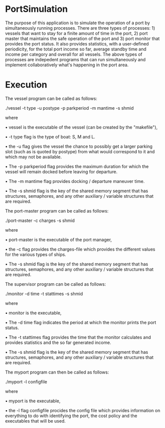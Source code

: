 # PortSimulation

The purpose of this application is to simulate the operation of a port by simultaneously running processes. There are three types 
of processes: 1) vessels that want to stay for a finite amount of time in the port, 2) port master that maintains the safe
operation of the port and 3) port monitor that provides the port status. It also provides statistics, with a user-defined periodicity, for the total port income so far, average standby time and income per category and overall for all vessels.
The above types of processes are indepedent programs that can run simultaneously and implement collaboratively
what's happening in the port area.

# Execution

The vessel program can be called as follows:

./vessel -t type -u postype -p parkperiod -m mantime -s shmid

where

• vessel is the executable of the vessel (can be created by the "makefile"),

• -t type flag is the type of boat: S, M and L.

• the -u flag gives the vessel the chance to possibly get a larger parking slot (such as
is quoted by postype) from what would correspond to it and which may not be available.

• The -p parkperiod flag provides the maximum duration for which the vessel will remain docked before leaving for departure. 

• The -m mantime flag provides docking / departure maneuver time.

• The -s shmid flag is the key of the shared memory segment that has structures, semaphores, and any other
auxiliary / variable structures that are required.

The port-master program can be called as follows:

./port-master -c charges -s shmid

where

• port-master is the executable of the port manager,

• the -c flag provides the charges-file which provides the different values for the various
types of ships.

• The -s shmid flag is the key of the shared memory segment that has structures, semaphores, and any other
auxiliary / variable structures that are required.

The supervisor program can be called as follows:

./monitor -d time -t stattimes -s shmid

where

• monitor is the executable,

• The -d time flag indicates the period at which the monitor prints the port status.

• The -t stattimes flag provides the time that the monitor calculates and
provides statistics and the so far generated income.

• The -s shmid flag is the key of the shared memory segment that has structures, semaphores, and any other
auxiliary / variable structures that are required.

The myport program can then be called as follows:

./myport -l configfile

where

• myport is the executable,

• the -l flag configfile procides the config file which provides information on everything to do with identifying
the port, the cost policy and the executables that will be used.

